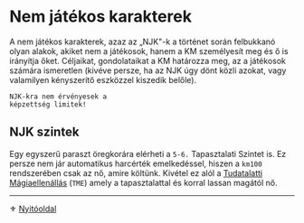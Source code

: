 # Nem játékos karakterek

A nem játékos karakterek, azaz az „NJK"-k a történet során felbukkanó olyan alakok, akiket nem a játékosok, hanem a KM személyesít meg és ő is irányítja őket. Céljaikat, gondolataikat a KM határozza meg, az a játékosok számára ismeretlen (kivéve persze, ha az NJK úgy dönt közli azokat, vagy valamilyen kényszerítő eszközzel kiszedik belőle).

```
NJK-kra nem érvényesek a
képzettség limitek!
```

## NJK szintek

Egy egyszerű paraszt öregkorára elérheti a `5-6.` Tapasztalati Szintet is. Ez persze nem jár automatikus harcérték emelkedéssel, hiszen a `km100` rendszerében csak az nő, amire költünk. Kivétel ez alól a [Tudatalatti Mágiaellenállás](094_aura_atutes_magiaellenallas.md) (`TME`)  amely a tapasztalattal és korral lassan magától nő.

---

⚜️ [Nyitóoldal](start.md#1-karakteralkot%C3%A1s)

